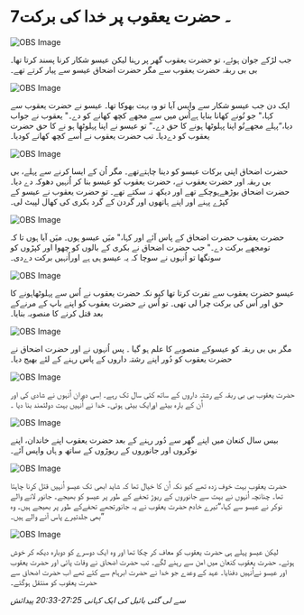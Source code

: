 # 7۔ حضرت یعقوب پر خدا کی برکت

![OBS Image](https://cdn.door43.org/obs/jpg/360px/obs-en-07-01.jpg)

جب لڑکے جوان ہوئے، تو حضرت یعقوب گھر پر رہنا لیکن عیسو شکار کرنا پسند کرتا تھا۔ بی بی ربقہ حضرت یعقوب سے مگر حضرت اضحاق عیسو سے پیار کرتے تھے۔

![OBS Image](https://cdn.door43.org/obs/jpg/360px/obs-en-07-02.jpg)

ایک دن جب عیسو شکار سے واپس آیا تو وہ بہت بھوکا تھا۔ عیسو نے حضرت یعقوب سے کہا،" جو تُونے کھانا بنایا ہےاُس میں سے مجھے کچھ کھانے کو دے۔" یعقوب نے جواب دیا،“پہلے مجھےتُو اپنا پہلوٹھا ہونے کا حق دے۔” تو عیسو نے اپنا پہلوٹھا ہو نے کا حق حضرت یعقوب کو دےدیا۔ تب حضرت یعقوب نے اُسے کچھ کھانے کودیا۔

![OBS Image](https://cdn.door43.org/obs/jpg/360px/obs-en-07-03.jpg)

حضرت اضحاق اپنی برکات عیسو کو دینا چاہتےتھے۔ مگر اُن کے ایسا کرنے سے پہلے، بی بی ربقہ اور حضرت یعقوب نے، حضرت یعقوب کو عیسو بنا کر اُنہیں دھوکہ دے دیا۔ حضرت اضحاق بوڑھےہوچکے تھے اور دیکھ نہ سکتے تھے۔ تو حضرت یعقوب نے عیسو کے کپڑے پہنے اور اپنے ہاتھوں اور گردن کے گرد بکری کی کھال لپیٹ لی۔

![OBS Image](https://cdn.door43.org/obs/jpg/360px/obs-en-07-04.jpg)

حضرت یعقوب حضرت اضحاق کے پاس آئے اور کہا،" میَں عیسو ہوں۔ میَں آیا ہوں تا کہ تومجھے برکت دے۔" جب حضرت اضحاق نے بکری کے بالوں کو چھوا اور کپڑوں کو سونگھا تو اُنہوں نے سوچا کہ یہ عیسو ہی ہے اوراُنہیں برکت دےدی۔

![OBS Image](https://cdn.door43.org/obs/jpg/360px/obs-en-07-05.jpg)

عیسو حضرت یعقوب سے نفرت کرتا تھا کیو نکہ حضرت یعقوب نے اُس سے پہلوٹھاہونے کا حق اور اُس کی برکت چرا لی تھی۔ تو اُس نے حضرت یعقوب کو اپنے باپ کے مرنےکے بعد قتل کرنے کا منصوبہ بنایا۔

![OBS Image](https://cdn.door43.org/obs/jpg/360px/obs-en-07-06.jpg)

مگر بی بی ربقہ کو عیسوکے منصوبے کا علم ہو گیا ۔ پس اُنہوں نے اور حضرت اضحاق نے حضرت یعقوب کو دُور اپنے رشتہ داروں کے پاس رہنے کے لئے بھیج دیا۔

![OBS Image](https://cdn.door43.org/obs/jpg/360px/obs-en-07-07.jpg)

حضرت یعقوب بی بی ربقہ کے رشتہ داروں کے ساتھ کئی سال تک رہے۔ اِسی دوران اُنہوں نے شادی کی اور اُن کے بارہ بیٹے اورایک بیٹی ہوئی۔ خدا نے اُنہیں بہت دولتمند بنا دیا ۔

![OBS Image](https://cdn.door43.org/obs/jpg/360px/obs-en-07-08.jpg)

بیس سال کنعان میں اپنے گھر سے دُور رہنے کے بعد حضرت یعقوب اپنے خاندان، اپنے نوکروں اور جانوروں کے ریوڑوں کے ساتھ و ہاں واپس آئے۔

![OBS Image](https://cdn.door43.org/obs/jpg/360px/obs-en-07-09.jpg)

حضرت یعقوب بہت خوف زدہ تھے کیو نکہ اُن کا خیال تھا کہ شاید ابھی تک عیسو اُنہیں قتل کرنا چاہتا تھا۔ چنانچہ اُنہوں نے بہت سے جانوروں کے ریوڑ تحفے کے طور پر عیسو کو بھیجے۔ جانور لانے والے نوکر نے عیسو سے کہا،“تیرے خادم حضرت یعقوب نے یہ جانورتجھے تحفےکے طور پر بھیجے ہیں۔ وہ بھی جلدتیرے پاس آنے والے ہیں۔”

![OBS Image](https://cdn.door43.org/obs/jpg/360px/obs-en-07-10.jpg)

لیکن عیسو پہلے ہی حضرت یعقوب کو معاف کر چکا تھا اور وہ ایک دوسرے کو دوبارہ دیکھ کر خوش ہوئے۔ حضرت یعقوب کنعان میں امن سے رہنے لگے۔ تب حضرت اضحاق نے وفات پائی اور حضرت یعقوب اور عیسو نےاُنہیں دفنایا۔ عہد کے وعدے جو خدا نے حضرت ابرہام سے کئے تھے اب حضرت اضحاق سے حضرت یعقوب کو منتقل ہوگئے۔

_پیدائش ‎20:33-27:25 سے لی گئی بائبل کی ایک کہانی_